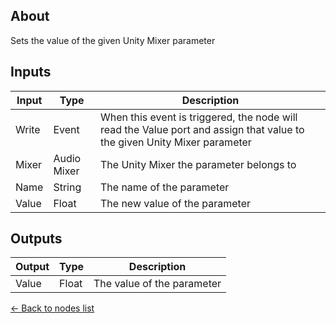 ## About
Sets the value of the given Unity Mixer parameter

## Inputs
Input | Type | Description
------------ | ------|-------
Write | Event | When this event is triggered, the node will read the Value port and assign that value to the given Unity Mixer parameter
Mixer | Audio Mixer| The Unity Mixer the parameter belongs to
Name | String | The name of the parameter
Value | Float | The new value of the parameter

## Outputs
Output | Type| Description
------------ | -------|------
Value | Float | The value of the parameter

[<- Back to nodes list](Nodes)
